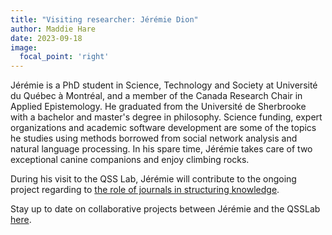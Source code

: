 ```yaml
---
title: "Visiting researcher: Jérémie Dion"
author: Maddie Hare
date: 2023-09-18
image:
  focal_point: 'right'
---
```


Jérémie is a PhD student in Science, Technology and Society at Université du Québec à Montréal, and a member of the Canada Research Chair in Applied Epistemology. He graduated from the Université de Sherbrooke with a bachelor and master's degree in philosophy. Science funding, expert organizations and academic software development are some of the topics he studies using methods borrowed from social network analysis and natural language processing. In his spare time, Jérémie takes care of two exceptional canine companions and enjoy climbing rocks.

During his visit to the QSS Lab, Jérémie will contribute to the ongoing project regarding to [the role of journals in structuring knowledge](https://www.qsslab.ca/project/role-of-journals-in-shaping-knowledge-and-communities/).

Stay up to date on collaborative projects between Jérémie and the QSSLab [here](https://www.qsslab.ca/project/).

<!--more-->
